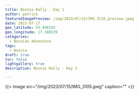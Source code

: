 ```yaml
---
title: Bosnia Rally - Day 1
author: patrick
featuredImagePreview: /img/2023/07/15/IMG_3116_preview.jpeg
date: 2023-07-17
geo_latitude: 43.948192
geo_longitude: 17.188539
categories:
  - Bosnian Adventure
tags:
  - Bosnia
draft: true
toc: false
lightgallery: true
description: Bosnia Rally - Day 1

---
```

<!--more-->

{{< image src="/img/2023/07/15/IMG_3105.jpeg" caption="" >}}

